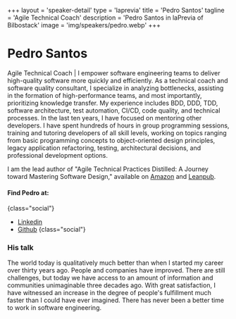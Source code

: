 +++
layout = 'speaker-detail'
type = 'laprevia'
title = 'Pedro Santos'
tagline = 'Agile Technical Coach'
description = 'Pedro Santos in laPrevia of Bilbostack'
image = 'img/speakers/pedro.webp'
+++

# Pedro Santos

Agile Technical Coach | I empower software engineering teams to deliver high-quality software more quickly and efficiently. As a technical coach and software quality consultant, I specialize in analyzing bottlenecks, assisting in the formation of high-performance teams, and most importantly, prioritizing knowledge transfer. My experience includes BDD, DDD, TDD, software architecture, test automation, CI/CD, code quality, and technical processes. In the last ten years, I have focused on mentoring other developers. I have spent hundreds of hours in group programming sessions, training and tutoring developers of all skill levels, working on topics ranging from basic programming concepts to object-oriented design principles, legacy application refactoring, testing, architectural decisions, and professional development options.

I am the lead author of "Agile Technical Practices Distilled: A Journey toward Mastering Software Design," available on [Amazon](https://www.amazon.es/Agile-Technical-Practices-Distilled-principles/dp/1838980849) and [Leanpub](https://leanpub.com/agiletechnicalpracticesdistilled).

#### Find Pedro at:

{class="social"}

- [Linkedin](https://www.linkedin.com/in/pedros/)
- [Github](https://github.com/pedromsantos)
  {class="social"}

### His talk

The world today is qualitatively much better than when I started my career over thirty years ago. People and companies have improved. There are still challenges, but today we have access to an amount of information and communities unimaginable three decades ago. With great satisfaction, I have witnessed an increase in the degree of people's fulfillment much faster than I could have ever imagined. There has never been a better time to work in software engineering.
